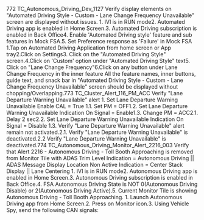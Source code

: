 772 TC_Autonomous_Driving_Dev_1127 Verify display elements on "Automated Driving Style - Custom - Lane Change Frequency Unavailable" screen are displayed without issues. 1. IVI is in RUN mode2. Automated Driving app is enabled in Home Screen.3. Automated Driving subscription is enabled in Back Office4. Enable 'Automated Driving style' feature and sub features in Mock FSA.5. Set Preference response as 'Failure' in Mock FSA 1.Tap on Automated Driving Application from home screen or App tray2.Click on Settings3. Click on the "Automated Driving Style" screen.4.Click on 'Custom' option under "Automated Driving Style" text5. Click on "Lane Change Frequency"6.Click on any button under Lane Change Frequency in the inner feature All the feature names, inner buttons, guide text, and snack bar in "Automated Driving Style - Custom - Lane Change Frequency Unavailable" screen should be displayed without chopping/Overlapping.773 TC_Cluster_Alert_116_PM_ACC Verify "Lane Departure Warning Unavailable" alert 1. Set Lane Departure Warning Unavailable Enable CAL = True 1.1. Set PM = OFF1.2. Set Lane Departure Warning Unavailable Indication On Signal = Enable1.3. Change PM = ACC2.1. Delay 2 sec2.2. Set Lane Departure Warning Unavailable Indication On Signal = Disable 1.3. Verify "Lane Departure Warning Unavailable" alert remain not activated.2.1. Verify "Lane Departure Warning Unavailable" is deactivated.2.2 Verify "Lane Departure Warning Unavailable" is deactivated.774 TC_Autonomous_Driving_Monitor_Alert_2216_003 Verify that Alert 2216 - Autonomous Driving - Toll Booth Approaching is removed from Monitor Tile with ADAS Trim Level Indication = Autonomous Driving || ADAS Message Display Location Non Active Indication = Center Stack Display || Lane Centering 1. IVI is in RUN mode2. Autonomous Driving app is enabled in Home Screen.3. Autonomous Driving subscription is enabled in Back Office.4. FSA Autonomous Driving State is NOT 0(Autonomous Driving Disable) or 2(Autonomous Driving Active).5. Current Monitor Tile is showing Autonomous Driving - Toll Booth Approaching. 1. Launch Autonomous Driving app from Home Screen.2. Press on Monitor icon.3. Using Vehicle Spy, send the following CAN signals: